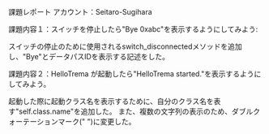 課題レポート
アカウント：Seitaro-Sugihara

課題内容１：スイッチを停止したら"Bye 0xabc"を表示するようにしてみよう:

スイッチの停止のために使用されるswitch_disconnectedメソッドを追加し、"Bye"とデータパスIDを表示する記述をした。


課題内容２：HelloTrema が起動したら"HelloTrema started."を表示するようにしてみよう。


起動した際に起動クラス名を表示するために、自分のクラス名を表す"self.class.name"を追加した。
また、複数の文字列の表示のため、ダブルクォーテーションマーク(" ")に変更した。


